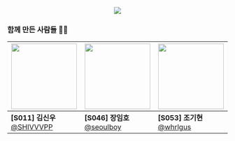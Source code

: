 <p align="center">
<img src="https://user-images.githubusercontent.com/46217844/99355696-1da9eb00-28ec-11eb-9ab8-d0c5ef54065e.png">
</p>

### 함께 만든 사람들 👨‍💻

| <img src="https://avatars1.githubusercontent.com/u/34773827?s=400&u=5d2fc5bb683e8974b85d82aa58096335b79db6ab&v=4" width="150"> | <img src="https://avatars3.githubusercontent.com/u/46217844?s=460&u=8dc1af018cddf99b1dee7170beac87d0f69c1fa1&v=4" width="150"> | <img src="https://avatars2.githubusercontent.com/u/21030956?s=460&u=3a1ddcfd3e95a67f995b6a4ab00be331c01a9a5c&v=4" width="150"> |
| ------------------------------------------------------------ | ------------------------------------------------------------ | ------------------------------------------------------------ |
|  **[S011] 김신우** [@SHIVVVPP](https://github.com/SHIVVVPP)   |  **[S046] 장임호** [@seoulboy](https://github.com/seoulboy)   |  **[S053] 조기현** [@whrlgus](https://github.com/whrlgus)     |
